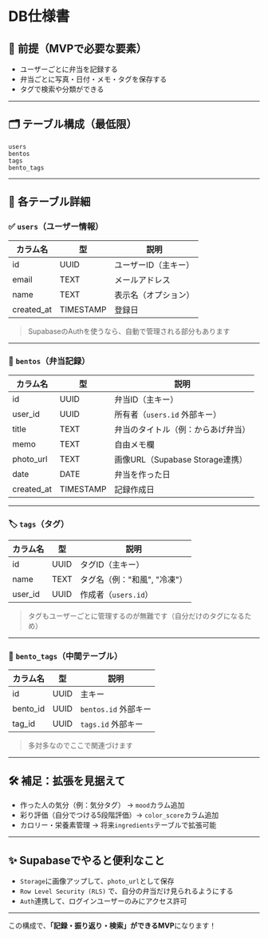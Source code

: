 # DB仕様書

## 🧠 前提（MVPで必要な要素）

* ユーザーごとに弁当を記録する
* 弁当ごとに写真・日付・メモ・タグを保存する
* タグで検索や分類ができる

---

## 🗂 テーブル構成（最低限）

```
users
bentos
tags
bento_tags
```

---

## 📄 各テーブル詳細

### ✅ `users`（ユーザー情報）

| カラム名        | 型         | 説明          |
| ----------- | --------- | ----------- |
| id          | UUID      | ユーザーID（主キー） |
| email       | TEXT      | メールアドレス     |
| name        | TEXT      | 表示名（オプション）  |
| created\_at | TIMESTAMP | 登録日         |

> SupabaseのAuthを使うなら、自動で管理される部分もあります

---

### 🍱 `bentos`（弁当記録）

| カラム名        | 型         | 説明                        |
| ----------- | --------- | ------------------------- |
| id          | UUID      | 弁当ID（主キー）                 |
| user\_id    | UUID      | 所有者（`users.id` 外部キー）      |
| title       | TEXT      | 弁当のタイトル（例：からあげ弁当）         |
| memo        | TEXT      | 自由メモ欄                     |
| photo\_url  | TEXT      | 画像URL（Supabase Storage連携） |
| date        | DATE      | 弁当を作った日                   |
| created\_at | TIMESTAMP | 記録作成日                     |

---

### 🏷 `tags`（タグ）

| カラム名     | 型    | 説明                |
| -------- | ---- | ----------------- |
| id       | UUID | タグID（主キー）         |
| name     | TEXT | タグ名（例："和風", "冷凍"） |
| user\_id | UUID | 作成者（`users.id`）   |

> タグもユーザーごとに管理するのが無難です（自分だけのタグになるため）

---

### 🔗 `bento_tags`（中間テーブル）

| カラム名      | 型    | 説明               |
| --------- | ---- | ---------------- |
| id        | UUID | 主キー              |
| bento\_id | UUID | `bentos.id` 外部キー |
| tag\_id   | UUID | `tags.id` 外部キー   |

> 多対多なのでここで関連づけます

---

## 🛠 補足：拡張を見据えて

* 作った人の気分（例：気分タグ） → `mood`カラム追加
* 彩り評価（自分でつける5段階評価）→ `color_score`カラム追加
* カロリー・栄養素管理 → 将来`ingredients`テーブルで拡張可能

---

## ✨ Supabaseでやると便利なこと

* `Storage`に画像アップして、`photo_url`として保存
* `Row Level Security (RLS)` で、自分の弁当だけ見られるようにする
* `Auth`連携して、ログインユーザーのみにアクセス許可

---

この構成で、**「記録・振り返り・検索」ができるMVP**になります！

